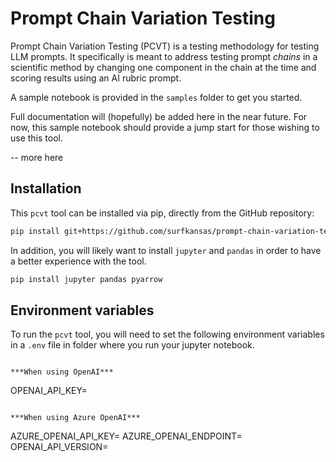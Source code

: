 # Prompt Chain Variation Testing

Prompt Chain Variation Testing (PCVT) is a testing methodology for testing LLM prompts. It specifically is meant to address testing prompt *chains* in a scientific method by changing one component in the chain at the time and scoring results using an AI rubric prompt.

A sample notebook is provided in the `samples` folder to get you started. 

Full documentation will (hopefully) be added here in the near future. For now, this sample notebook should provide a jump start for those wishing to use this tool.

-- more here

## Installation

This `pcvt` tool can be installed via pip, directly from the GitHub repository:

```bash
pip install git+https://github.com/surfkansas/prompt-chain-variation-testing
```

In addition, you will likely want to install `jupyter` and `pandas` in order to have a better experience with the tool.

```bash
pip install jupyter pandas pyarrow
```

## Environment variables

To run the `pcvt` tool, you will need to set the following environment variables in a `.env` file in folder where you run your  jupyter notebook.

```

***When using OpenAI***
```
OPENAI_API_KEY=
```

***When using Azure OpenAI***
```
AZURE_OPENAI_API_KEY=
AZURE_OPENAI_ENDPOINT=
OPENAI_API_VERSION=
```


